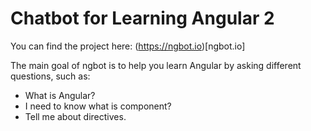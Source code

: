 # Chatbot for Learning Angular 2

You can find the project here: (https://ngbot.io)[ngbot.io]

The main goal of ngbot is to help you learn Angular by asking different questions, such as:

* What is Angular?
* I need to know what is component?
* Tell me about directives.
